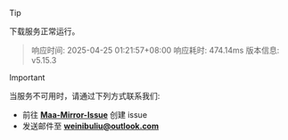 > [!TIP]
下载服务正常运行。


> 响应时间: 2025-04-25 01:21:57+08:00
> 响应耗时: 474.14ms
> 版本信息: v5.15.3

> [!IMPORTANT]
> 当服务不可用时，请通过下列方式联系我们: 
> - 前往 **[Maa-Mirror-Issue](https://github.com/MaaMirror/Maa-Mirror-Issue/issues)** 创建 issue
> - 发送邮件至 **<a href="mailto:weinibuliu@outlook.com">weinibuliu@outlook.com</a>**